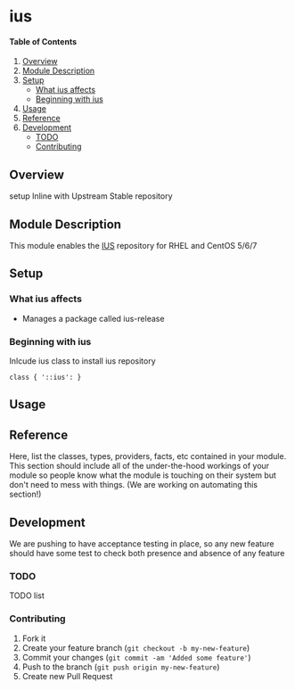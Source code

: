 # ius

#### Table of Contents

1. [Overview](#overview)
2. [Module Description](#module-description)
3. [Setup](#setup)
    * [What ius affects](#what-ius-affects)
    * [Beginning with ius](#beginning-with-ius)
4. [Usage](#usage)
5. [Reference](#reference)
5. [Development](#development)
    * [TODO](#todo)
    * [Contributing](#contributing)

## Overview

setup Inline with Upstream Stable repository

## Module Description

This module enables the [IUS](https://ius.io/) repository for RHEL and CentOS 5/6/7

## Setup

### What ius affects

* Manages a package called ius-release

### Beginning with ius

Inlcude ius class to install ius repository

```puppet
class { '::ius': }
```

## Usage



## Reference

Here, list the classes, types, providers, facts, etc contained in your module.
This section should include all of the under-the-hood workings of your module so
people know what the module is touching on their system but don't need to mess
with things. (We are working on automating this section!)

## Development

We are pushing to have acceptance testing in place, so any new feature should
have some test to check both presence and absence of any feature

### TODO

TODO list

### Contributing

1. Fork it
2. Create your feature branch (`git checkout -b my-new-feature`)
3. Commit your changes (`git commit -am 'Added some feature'`)
4. Push to the branch (`git push origin my-new-feature`)
5. Create new Pull Request

